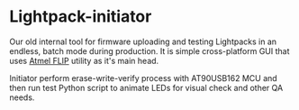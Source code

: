 # Lightpack-initiator
Our old internal tool for firmware uploading and testing Lightpacks in an endless, batch mode during production. It is simple cross-platform GUI that uses [Atmel FLIP](http://www.atmel.com/tools/FLIP.aspx) utility as it's main head. 

Initiator perform erase-write-verify process with AT90USB162 MCU and then run test Python script to animate LEDs for visual check and other QA needs.
